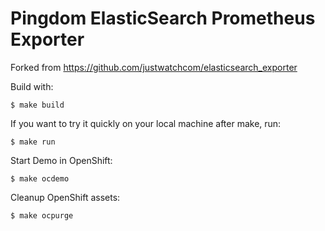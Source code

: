 # Pingdom ElasticSearch Prometheus Exporter

Forked from https://github.com/justwatchcom/elasticsearch_exporter

Build with:

```
$ make build
```

If you want to try it quickly on your local machine after make, run:

```
$ make run
```

Start Demo in OpenShift:

```
$ make ocdemo
```

Cleanup OpenShift assets:

```
$ make ocpurge
```
